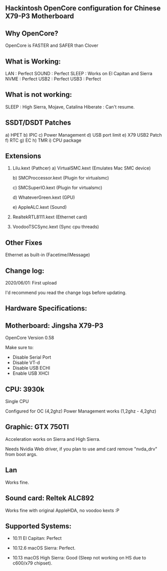 ## Hackintosh OpenCore configuration for Chinese X79-P3 Motherboard

## Why OpenCore?
OpenCore is FASTER and SAFER than Clover

## What is Working:
  LAN   : Perfect
  SOUND : Perfect
  SLEEP : Works on El Capitan and Sierra 
  NVME  : Perfect
  USB2  : Perfect
  USB3  : Perfect
 
## What is not working:
  SLEEP     : High Sierra, Mojave, Catalina
  Hiberate  : Can't resume.
  
## SSDT/DSDT Patches
 a) HPET
 b) IPIC
 c) Power Management
 d) USB port limit
 e) X79 USB2 Patch
 f) RTC
 g) EC
 h) TMR
 i) CPU package
 
 ## Extensions
  1) Lilu.kext (Pathcer)
        a) VirtualSMC.kext (Emulates Mac SMC device)
        
        b) SMCProccessor.kext (Plugin for virtualsmc)
        
        c) SMCSuperIO.kext (Plugin for virtualsmc)
        
        d) WhateverGreen.kext (GPU)
        
        e) AppleALC.kext   (Sound)
        
  2) RealtekRTL8111.kext (Ethernet card)
  3) VoodooTSCSync.kext (Sync cpu threads)

## Other Fixes
  Ethernet as built-in (Facetime/iMessage)

## Change log:

2020/06/01: First upload

I'd recommend you read the change logs before updating.

## Hardware Specifications:

## Motherboard: Jingsha X79-P3

OpenCore Version 0.58

Make sure to:

- Disable Serial Port
- Disable VT-d
- Disable USB ECHI
- Enable USB XHCI


## CPU: 3930k

Single CPU

Configured for OC (4,2ghz)
Power Management works (1,2ghz - 4,2ghz)

## Graphic: GTX 750TI

Acceleration works on Sierra and High Sierra.

Needs Nvidia Web driver, if you plan to use amd card remove "nvda_drv" from boot args.


## Lan

Works fine.

## Sound card: Reltek ALC892

Works fine with original AppleHDA, no voodoo kexts :P

## Supported Systems:

- 10.11 El Capitan: Perfect

- 10.12.6 macOS Sierra: Perfect.

- 10.13 macOS High Sierra: Good (Sleep not working on HS due to c600/x79 chipset).

